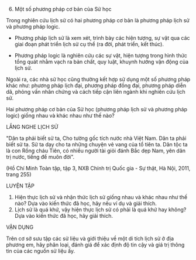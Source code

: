 6. Một số phương pháp cơ bản của Sử học

Trong nghiên cứu lịch sử có hai phương pháp cơ bản là phương pháp lịch sử và phương pháp logic.

- Phương pháp lịch sử là xem xét, trình bày các hiện tượng, sự vật qua các giai đoạn phát triển lịch sử cụ thể (ra đời, phát triển, kết thúc).

- Phương pháp logic là nghiên cứu các sự vật, hiện tượng trong hình thức tổng quát nhằm vạch ra bản chất, quy luật, khuynh hướng vận động của lịch sử.

Ngoài ra, các nhà sử học cũng thường kết hợp sử dụng một số phương pháp khác như: phương pháp lịch đại, phương pháp đồng đại, phương pháp diễn dã, phỏng vấn nhân chứng và cách tiếp cận liên ngành khi nghiên cứu lịch sử.

Hai phương pháp cơ bản của Sử học (phương pháp lịch sử và phương pháp logic) giống nhau và khác nhau như thế nào?

LẮNG NGHE LỊCH SỬ

"Dân ta phải biết sử ta,
Cho tường gốc tích nước nhà Việt Nam.
Dân ta phải biết sử ta. Sử ta dạy cho ta những chuyện vẻ vang của tổ tiên ta. Dân tộc ta là con Rồng cháu Tiên, có nhiều người tài giỏi đánh Bắc dẹp Nam, yên dân trị nước, tiếng để muôn đời".

(Hồ Chí Minh Toàn tập, tập 3,
NXB Chính trị Quốc gia - Sự thật, Hà Nội, 2011, trang 255)

LUYỆN TẬP

1. Hiện thực lịch sử và nhận thức lịch sử giống nhau và khác nhau như thế nào? Dựa vào kiến thức đã học, hãy nêu ví dụ và giải thích.
2. Lịch sử là quá khứ, vậy hiện thực lịch sử có phải là quá khứ hay không? Dựa vào kiến thức đã học, hãy giải thích.

VẬN DỤNG

Trên cơ sở sưu tập các sử liệu và giới thiệu về một di tích lịch sử ở địa phương em, hãy phân loại, đánh giá để xác định độ tin cậy và giá trị thông tin của các nguồn sử liệu ấy.